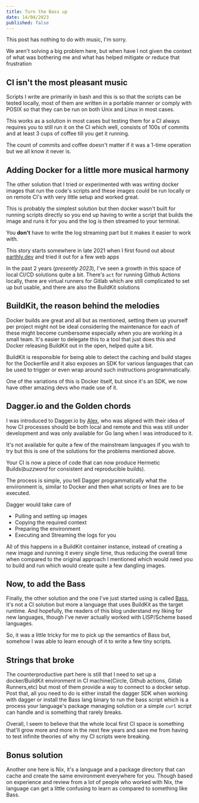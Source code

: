 ```yaml
---
title: Turn the Bass up
date: 14/04/2023
published: false
---
```


This post has nothing to do with music, I'm sorry.

We aren't solving a big problem here, but when have I not given the context of
what was bothering me and what has helped mitigate or reduce that frustration

## CI isn't the most pleasant music

Scripts I write are primarily in bash and this is so that the scripts can be
tested locally, most of them are written in a portable manner or comply with
POSIX so that they can be run on both Unix and Linux in most cases.

This works as a solution in most cases but testing them for a CI always requires
you to still run it on the CI which well, consists of 100s of commits and at
least 3 cups of coffee till you get it running.

The count of commits and coffee doesn't matter if it was a 1-time operation but
we all know it never is.

## Adding Docker for a little more musical harmony

The other solution that I tried or experimented with was writing docker images
that run the code's scripts and these images could be run locally or on remote
CI's with very little setup and worked great.

This is probably the simplest solution but then docker wasn't built for running
scripts directly so you end up having to write a script that builds the image
and runs it for you and the log is then streamed to your terminal.

You **don't** have to write the log streaming part but it makes it easier to
work with.

This story starts somewhere in late 2021 when I first found out about
[earthly.dev](https://earthly.dev) and tried it out for a few web apps

In the past 2 years (_presently 2023_), I've seen a growth in this space of
local CI/CD solutions quite a bit. There's `act` for running Github Actions
locally, there are virtual runners for Gitlab which are still complicated to set
up but usable, and there are also the BuildKit solutions

## BuildKit, the reason behind the melodies

Docker builds are great and all but as mentioned, setting them up yourself per
project might not be ideal considering the maintenance for each of these might
become cumbersome especially when you are working in a small team. It's easier
to delegate this to a tool that just does this and Docker releasing BuildKit out
in the open, helped quite a bit.

BuildKit is responsible for being able to detect the caching and build stages
for the Dockerfile and it also exposes an SDK for various languages that can be
used to trigger or even wrap around such instructions programmatically.

One of the variations of this is Docker itself, but since it's an SDK, we now
have other amazing devs who made use of it.

## Dagger.io and the Golden chords

I was introduced to Dagger.io by [Alex](https://twitter.com/alexsuraci), who was
aligned with their idea of how CI processes should be both local and remote and
this was still under development and was only available for Go lang when I was
introduced to it.

It's not available for quite a few of the mainstream languages if you wish to
try but this is one of the solutions for the problems mentioned above.

Your CI is now a piece of code that can now produce Hermetic Builds(_buzzword_
for consistent and reproducible builds).

The process is simple, you tell Dagger programmatically what the environment is,
similar to Docker and then what scripts or lines are to be executed.

Dagger would take care of

- Pulling and setting up images
- Copying the required context
- Preparing the environment
- Executing and Streaming the logs for you

All of this happens in a BuildKit container instance, instead of creating a new
image and running it every single time, thus reducing the overall time when
compared to the original approach I mentioned which would need you to build and
run which would create quite a few dangling images.

## Now, to add the Bass

Finally, the other solution and the one I've just started using is called
[Bass](https://github.com/vito/bass), it's not a CI solution but more a language
that uses BuildKit as the target runtime. And hopefully, the readers of this
blog understand my liking for new languages, though I've never actually worked
with LISP/Scheme based languages.

So, it was a little tricky for me to pick up the semantics of Bass but, somehow
I was able to learn enough of it to write a few tiny scripts.

## Strings that broke

The counterproductive part here is still that I need to set up a docker/BuildKit
environment in CI machine(Circle, Github actions, Gitlab Runners,etc) but most
of them provide a way to connect to a docker setup. Post that, all you need to
do is either install the dagger SDK when working with dagger or install the Bass
lang binary to run the bass script which is a process your language's package
managing solution or a simple `curl` script can handle and is something that
rarely breaks.

Overall, I seem to believe that the whole local first CI space is something
that'll grow more and more in the next few years and save me from having to test
infinite theories of why my CI scripts were breaking.

## Bonus solution

Another one here is Nix, it's a language and a package directory that can cache
and create the same environment everywhere for you. Though based on experience
and review from a lot of people who worked with Nix, the language can get a
little confusing to learn as compared to something like Bass.
